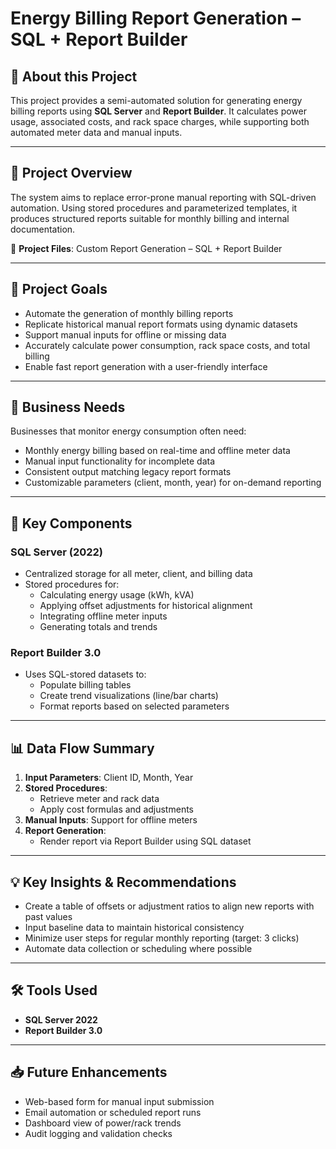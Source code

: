 # Energy Billing Report Generation – SQL + Report Builder

## 📘 About this Project

This project provides a semi-automated solution for generating energy billing reports using **SQL Server** and **Report Builder**. It calculates power usage, associated costs, and rack space charges, while supporting both automated meter data and manual inputs.

---

## 🚀 Project Overview

The system aims to replace error-prone manual reporting with SQL-driven automation. Using stored procedures and parameterized templates, it produces structured reports suitable for monthly billing and internal documentation.

🔗 **Project Files**: Custom Report Generation – SQL + Report Builder

---

## 🎯 Project Goals

- Automate the generation of monthly billing reports
- Replicate historical manual report formats using dynamic datasets
- Support manual inputs for offline or missing data
- Accurately calculate power consumption, rack space costs, and total billing
- Enable fast report generation with a user-friendly interface

---

## 🧩 Business Needs

Businesses that monitor energy consumption often need:
- Monthly energy billing based on real-time and offline meter data
- Manual input functionality for incomplete data
- Consistent output matching legacy report formats
- Customizable parameters (client, month, year) for on-demand reporting

---

## 🔧 Key Components

### SQL Server (2022)

- Centralized storage for all meter, client, and billing data
- Stored procedures for:
  - Calculating energy usage (kWh, kVA)
  - Applying offset adjustments for historical alignment
  - Integrating offline meter inputs
  - Generating totals and trends

### Report Builder 3.0

- Uses SQL-stored datasets to:
  - Populate billing tables
  - Create trend visualizations (line/bar charts)
  - Format reports based on selected parameters

---

## 📊 Data Flow Summary

1. **Input Parameters**: Client ID, Month, Year
2. **Stored Procedures**:
   - Retrieve meter and rack data
   - Apply cost formulas and adjustments
3. **Manual Inputs**: Support for offline meters
4. **Report Generation**:
   - Render report via Report Builder using SQL dataset

---

## 💡 Key Insights & Recommendations

- Create a table of offsets or adjustment ratios to align new reports with past values
- Input baseline data to maintain historical consistency
- Minimize user steps for regular monthly reporting (target: 3 clicks)
- Automate data collection or scheduling where possible

---

## 🛠 Tools Used

- **SQL Server 2022**
- **Report Builder 3.0**


---

## 📥 Future Enhancements

- Web-based form for manual input submission
- Email automation or scheduled report runs
- Dashboard view of power/rack trends
- Audit logging and validation checks
